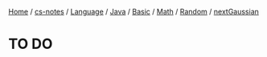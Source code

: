 [Home](https://mengxianbin.github.io) /
[cs-notes](https://mengxianbin.github.io/cs-notes/site) /
[Language](https://mengxianbin.github.io/cs-notes/site/Language) /
[Java](https://mengxianbin.github.io/cs-notes/site/Language/Java) /
[Basic](https://mengxianbin.github.io/cs-notes/site/Language/Java/Basic) /
[Math](https://mengxianbin.github.io/cs-notes/site/Language/Java/Basic/Math) /
[Random](https://mengxianbin.github.io/cs-notes/site/Language/Java/Basic/Math/Random) /
[nextGaussian](https://mengxianbin.github.io/cs-notes/site/Language/Java/Basic/Math/Random/nextGaussian)

# TO DO

